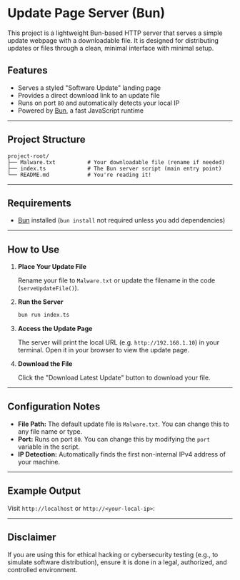 # Update Page Server (Bun)

This project is a lightweight Bun-based HTTP server that serves a simple update webpage with a downloadable file. It is designed for distributing updates or files through a clean, minimal interface with minimal setup.

## Features

- Serves a styled "Software Update" landing page
- Provides a direct download link to an update file
- Runs on port `80` and automatically detects your local IP
- Powered by [Bun](https://bun.sh/), a fast JavaScript runtime

---

## Project Structure

```
project-root/
├── Malware.txt          # Your downloadable file (rename if needed)
├── index.ts             # The Bun server script (main entry point)
└── README.md            # You're reading it!
```

---

## Requirements

- [Bun](https://bun.sh/) installed (`bun install` not required unless you add dependencies)

---

## How to Use

1. **Place Your Update File**

   Rename your file to `Malware.txt` or update the filename in the code (`serveUpdateFile()`).

2. **Run the Server**

   ```bash
   bun run index.ts
   ```

3. **Access the Update Page**

   The server will print the local URL (e.g. `http://192.168.1.10`) in your terminal. Open it in your browser to view the update page.

4. **Download the File**

   Click the "Download Latest Update" button to download your file.

---

## Configuration Notes

- **File Path:** The default update file is `Malware.txt`. You can change this to any file name or type.
- **Port:** Runs on port `80`. You can change this by modifying the `port` variable in the script.
- **IP Detection:** Automatically finds the first non-internal IPv4 address of your machine.

---

## Example Output

Visit `http://localhost` or `http://<your-local-ip>`:

---

## Disclaimer

If you are using this for ethical hacking or cybersecurity testing (e.g., to simulate software distribution), ensure it is done in a legal, authorized, and controlled environment.
